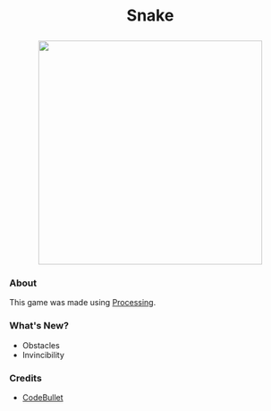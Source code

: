 # <p align="center">Snake</p>

<p align="center">
  <img width="400" src="https://i.postimg.cc/9X11jNtN/Capture.png">
</p>

### About  

This game was made using [Processing](https://processing.org).

### What's New?
* Obstacles
* Invincibility

### Credits
 * [CodeBullet](https://www.youtube.com/channel/UC0e3QhIYukixgh5VVpKHH9Q)
